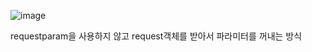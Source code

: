 ![image](https://user-images.githubusercontent.com/108928206/183661160-687bcdcc-0dfe-4bc9-939d-1760e54020e7.png)

requestparam을 사용하지 않고 request객체를 받아서 파라미터를 꺼내는 방식
